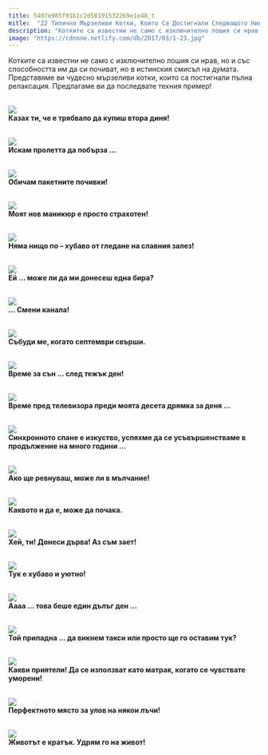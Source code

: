 ```yaml
---
title: 5407e985f91b1c2d58191532269e1e48_t
mitle:  "22 Типично Мързеливи Котки, Които Са Достигнали Следващото Ниво!"
description: "Котките са известни не само с изключително лошия си нрав, но и със способността им да си почиват, но в истинския смисъл на думата. Представяме ви чудесно мързеливи к"
image: "https://cdnone.netlify.com/db/2017/03/1-23.jpg"
---
```


 <p>Котките са известни не само с изключително лошия си нрав, но и със способността им да си почиват, но в истинския смисъл на думата. Представяме ви чудесно мързеливи котки, които са постигнали пълна релаксация. Предлагаме ви да последвате техния пример!</p>      <p> <br/><img src="https://cdnone.netlify.com/db/2017/03/1-23.jpg"/><br/> <strong>Казах ти, че е трябвало да купиш втора диня!</strong></p>  <p> <br/><img src="https://cdnone.netlify.com/db/2017/03/2-22.jpg"/><br/> <strong>Искам пролетта да побърза …</strong></p> <p> <br/><img src="https://cdnone.netlify.com/db/2017/03/3-22.jpg"/><br/> <strong>Обичам пакетните почивки!</strong></p>      <p> <br/><img src="https://cdnone.netlify.com/db/2017/03/4-21.jpg"/><br/> <strong>Моят нов маникюр е просто страхотен!</strong></p>  <p> <br/><img src="https://cdnone.netlify.com/db/2017/03/5-21.jpg"/><br/> <strong>Няма нищо по – хубаво от гледане на славния залез!</strong></p> <p> <br/><img src="https://cdnone.netlify.com/db/2017/03/6-17.jpg"/><br/> <strong>Ей … може ли да ми донесеш една бира?</strong></p> <p> <br/><img src="https://cdnone.netlify.com/db/2017/03/7-18.jpg"/><br/> <strong>… Смени канала!</strong></p>      <p> <br/><img src="https://cdnone.netlify.com/db/2017/03/8-18.jpg"/><br/> <strong>Събуди ме, когато септември свърши.</strong></p> <p> <br/><img src="https://cdnone.netlify.com/db/2017/03/9-18.jpg"/><br/> <strong>Време за сън … след тежък ден!</strong></p> <p> <br/><img src="https://cdnone.netlify.com/db/2017/03/10-17.jpg"/><br/> <strong>Време пред телевизора преди моята десета дрямка за деня …</strong></p> <p> <br/><img src="https://cdnone.netlify.com/db/2017/03/11-15.jpg"/><br/> <strong>Синхронното спане е изкуство, успяхме да се усъвършенстваме в продължение на много години …</strong></p>  <p> <br/><img src="https://cdnone.netlify.com/db/2017/03/12-14.jpg"/><br/> <strong>Ако ще ревнуваш, може ли в мълчание!</strong></p> <p> <br/><img src="https://cdnone.netlify.com/db/2017/03/13-15.jpg"/><br/> <strong>Каквото и да е, може да почака.</strong></p>      <p> <br/><img src="https://cdnone.netlify.com/db/2017/03/14-14.jpg"/><br/> <strong>Хей, ти! Донеси дърва! Аз съм зает!</strong></p> <p> <br/><img src="https://cdnone.netlify.com/db/2017/03/15-12.jpg"/><br/> <strong>Тук е хубаво и уютно!</strong></p> <p> <br/><img src="https://cdnone.netlify.com/db/2017/03/16-9.jpg"/><br/> <strong>Аааа … това беше един дълъг ден …</strong></p> <p> <br/><img src="https://cdnone.netlify.com/db/2017/03/17-8.jpg"/><br/> <strong>Той припадна … да викнем такси или просто ще го оставим тук?</strong></p>      <p> <br/><img src="https://cdnone.netlify.com/db/2017/03/18-7.jpg"/><br/> <strong>Какви приятели! Да се използват като матрак, когато се чувствате уморени!</strong></p> <p> <br/><img src="https://cdnone.netlify.com/db/2017/03/19-6.jpg"/><br/> <strong>Перфектното място за улов на някои лъчи!</strong></p>  <p> <br/><img src="https://cdnone.netlify.com/db/2017/03/20-7.jpg"/><br/> <strong>Животът е кратък. Удрям го на живот!</strong></p>       
